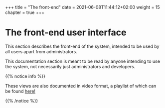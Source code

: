 +++
title = "The front-end"
date =  2021-06-08T11:44:12+02:00
weight = 15
chapter = true
+++

# The front-end user interface

This section describes the front-end of the system, intended to be used by all users apart from administrators.

This documentation section is meant to be read by anyone intending to use the system, not necessarily just administrators and developers.

{{% notice info %}}

These views are also documented in video format, a playlist of which can be found [here!](https://www.youtube.com/watch?v=dQw4w9WgXcQ)

{{% /notice %}}